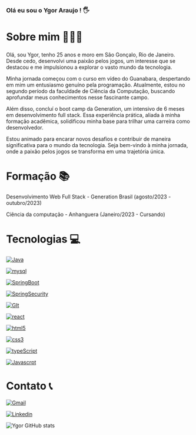 ### Olá eu sou o Ygor Araujo ! 🖐️


# Sobre mim 👨🏼‍💻
###

<p> Olá, sou Ygor, tenho 25 anos e moro em São Gonçalo, Rio de Janeiro. Desde cedo, desenvolvi uma paixão pelos jogos, um interesse que se destacou e me impulsionou a explorar o vasto mundo da tecnologia.

Minha jornada começou com o curso em vídeo do Guanabara, despertando em mim um entusiasmo genuíno pela programação. Atualmente, estou no segundo período da faculdade de Ciência da Computação, buscando aprofundar meus conhecimentos nesse fascinante campo.

Além disso, concluí o boot camp da Generation, um intensivo de 6 meses em desenvolvimento full stack. Essa experiência prática, aliada à minha formação acadêmica, solidificou minha base para trilhar uma carreira como desenvolvedor.

Estou animado para encarar novos desafios e contribuir de maneira significativa para o mundo da tecnologia. Seja bem-vindo à minha jornada, onde a paixão pelos jogos se transforma em uma trajetória única.</p>

# Formação 📚
<p> Desenvolvimento Web Full Stack - Generation Brasil (agosto/2023 - outubro/2023) </p>
<p> Ciência da computação - Anhanguera (Janeiro/2023 - Cursando) </p>

# Tecnologias 💻
[![Java](https://img.shields.io/badge/Java-ED8B00?style=for-the-badge&logo=openjdk&logoColor=white)](https://github.com/Ygorgen)

[![mysql](https://img.shields.io/badge/MySQL-005C84?style=for-the-badge&logo=mysql&logoColor=white)](https://github.com/Ygorgen)

[![SpringBoot](https://img.shields.io/badge/Spring-6DB33F?style=for-the-badge&logo=spring&logoColor=white
)](https://github.com/Ygorgen)

[![SpringSecurity](https://img.shields.io/badge/Spring_Security-6DB33F?style=for-the-badge&logo=Spring-Security&logoColor=white
)](https://github.com/Ygorgen)


[![GIt](https://img.shields.io/badge/GIT-E44C30?style=for-the-badge&logo=git&logoColor=white)](https://github.com/Ygorgen)

[![react](https://img.shields.io/badge/React-20232A?style=for-the-badge&logo=react&logoColor=61DAFB)](https://github.com/Ygorgen)

[![html5](https://img.shields.io/badge/HTML5-E34F26?style=for-the-badge&logo=html5&logoColor=white)](https://github.com/Ygorgen)

[![css3](https://img.shields.io/badge/CSS3-1572B6?style=for-the-badge&logo=css3&logoColor=white)](https://github.com/Ygorgen)

[![typeScript](https://img.shields.io/badge/TypeScript-007ACC?style=for-the-badge&logo=typescript&logoColor=white)](https://github.com/Ygorgen)

[![Javascrpt](https://img.shields.io/badge/JavaScript-F7DF1E?style=for-the-badge&logo=javascript&logoColor=black
)](https://github.com/Ygorgen)

# Contato 📞

[![Gmail](https://img.shields.io/badge/Gmail-D14836?style=for-the-badge&logo=gmail&logoColor=white
)](contatoygorarjprofissional@gmail.com)

[![Linkedin](https://img.shields.io/badge/LinkedIn-0077B5?style=for-the-badge&logo=linkedin&logoColor=white
)](contatoygorarjprofissional@gmail.com)

![Ygor GitHub stats](https://github-readme-stats.vercel.app/api?username=Ygorgen&show_icons=true&theme=dracula)

